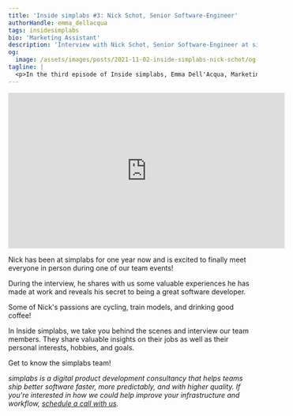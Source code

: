 ```yaml
---
title: 'Inside simplabs #3: Nick Schot, Senior Software-Engineer'
authorHandle: emma_dellacqua
tags: insidesimplabs
bio: 'Marketing Assistant'
description: 'Interview with Nick Schot, Senior Software-Engineer at simplabs.'
og:
  image: /assets/images/posts/2021-11-02-inside-simplabs-nick-schot/og-image.png
tagline: |
  <p>In the third episode of Inside simplabs, Emma Dell'Acqua, Marketing Assistant, interviews Nick Schot, one of our Software-Engineers.</p>
---
```


<iframe width="560" height="315" src="https://www.youtube-nocookie.com/embed/VmaoaA7Ulps" title="Embedded video of Inside simplabs episode 3" frameborder="0" allow="accelerometer; autoplay; clipboard-write; encrypted-media; gyroscope; picture-in-picture" allowfullscreen></iframe>

Nick has been at simplabs for one year now and is excited to finally meet
everyone in person during one of our team events!

During the interview, he shares with us some valuable experiences he has made at
work and reveals his secret to being a great software developer.

Some of Nick's passions are cycling, train models, and drinking good coffee!

In Inside simplabs, we take you behind the scenes and interview our team
members. They share valuable insights on their jobs as well as their personal
interests, hobbies, and goals.

Get to know the simplabs team!

_simplabs is a digital product development consultancy that helps teams ship
better software faster, more predictably, and with higher quality. If you're
interested in how we could help improve your infrastructure and workflow,
[schedule a call with us](/contact/)._
